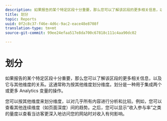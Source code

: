 ```yaml
---
description: 如果报告的某个特定区段十分重要，那么您可以了解该区段的更多相关信息，以及它与其他维度的关系。这通常称为按其他维度划分维度。划分是一种用于集成两个或更多 Analytics 变量的操作。
title: 划分
topic: Reports
uuid: 0f2c8c37-f46e-4d6c-9ac2-eace48e8708f
translation-type: tm+mt
source-git-commit: 99ee24efaa517e8da700c67818c111c4aa90dc02

---
```



# 划分

如果报告的某个特定区段十分重要，那么您可以了解该区段的更多相关信息，以及它与其他维度的关系。这通常称为按其他维度划分维度。划分是一种用于集成两个或更多 Analytics 变量的操作。

您可以按其他维度来划分维度，以对几乎所有内容进行分析和比较。例如，您可以查看其他连续维度（如页面深度）间的趋势。之后，您可以显示“收入参与率”之类的量度以查看当访客更深入地访问您的网站时对收入有何影响。
